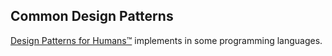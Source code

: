 ## Common Design Patterns
[Design Patterns for Humans™](https://github.com/kamranahmedse/design-patterns-for-humans) implements in some programming languages.
